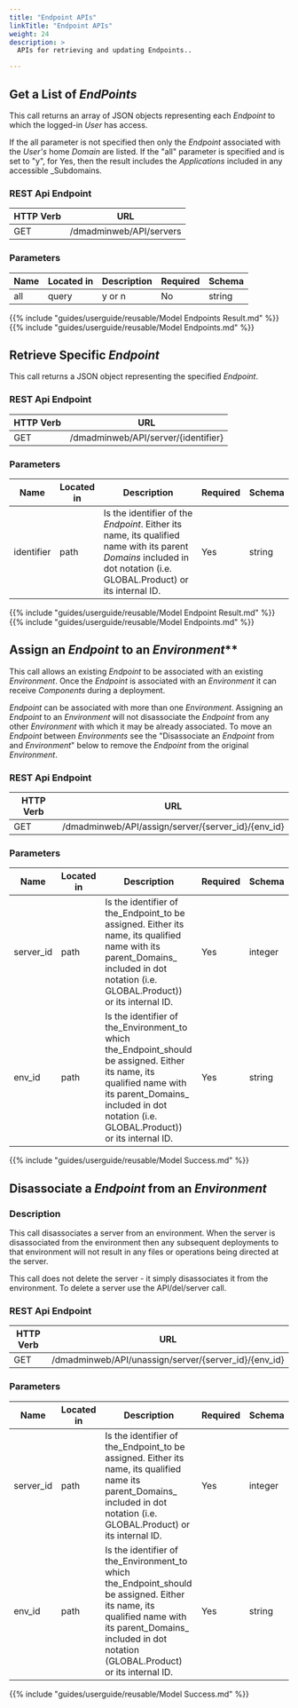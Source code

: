 ```yaml
---
title: "Endpoint APIs"
linkTitle: "Endpoint APIs"
weight: 24
description: >
  APIs for retrieving and updating Endpoints..

---
```


## Get a List of _EndPoints_

This call returns an array of JSON objects representing each _Endpoint_ to which the logged-in _User_ has access.

If the all parameter is not specified then only the _Endpoint_ associated with the _User's_ home _Domain_ are listed. If the "all" parameter is specified and is set to "y", for Yes, then the result includes the _Applications_ included in any accessible _Subdomains.

### REST Api Endpoint

| HTTP Verb | URL |
| ---- | ----------- |
| GET | /dmadminweb/API/servers |

### Parameters

| Name | Located in | Description | Required | Schema |
| ---- | ---------- | ----------- | -------- | ---- |
| all | query | y or n | No | string |

{{% include "guides/userguide/reusable/Model Endpoints Result.md" %}}
{{% include "guides/userguide/reusable/Model Endpoints.md" %}}

## Retrieve Specific _Endpoint_

This call returns a JSON object representing the specified _Endpoint_.

### REST Api Endpoint

| HTTP Verb | URL |
| ---- | ----------- |
| GET | /dmadminweb/API/server/{identifier} |

### Parameters

| Name | Located in | Description | Required | Schema |
| ---- | ---------- | ----------- | -------- | ---- |
| identifier | path | Is the identifier of the _Endpoint_. Either its name, its qualified name with its parent _Domains_ included in dot notation (i.e. GLOBAL.Product) or its internal ID. | Yes | string |

{{% include "guides/userguide/reusable/Model Endpoint Result.md" %}}
{{% include "guides/userguide/reusable/Model Endpoints.md" %}}

## Assign an _Endpoint_ to an _Environment_**

This call allows an existing _Endpoint_ to be associated with an existing _Environment_. Once the _Endpoint_ is associated with an _Environment_ it can receive _Components_ during a deployment.

_Endpoint_ can be associated with more than one _Environment_. Assigning an _Endpoint_ to an _Environment_ will not disassociate the _Endpoint_ from any other _Environment_ with which it may be already associated. To move an _Endpoint_ between _Environments_ see  the "Disassociate an _Endpoint_ from and _Environment_" below to remove the _Endpoint_ from the original _Environment_.

### REST Api Endpoint

| HTTP Verb | URL |
| ---- | ----------- |
| GET | /dmadminweb/API/assign/server/{server_id}/{env_id} |

### Parameters

| Name | Located in | Description | Required | Schema |
| ---- | ---------- | ----------- | -------- | ---- |
| server_id | path | Is the identifier of the_Endpoint_to be assigned. Either its name, its qualified name with its parent_Domains_ included in dot notation (i.e. GLOBAL.Product)) or its internal ID. | Yes | integer |
| env_id | path | Is the identifier of the_Environment_to which the_Endpoint_should be assigned. Either its name, its qualified name with its parent_Domains_ included in dot notation (i.e. GLOBAL.Product)) or its internal ID. | Yes | string |

{{% include "guides/userguide/reusable/Model Success.md" %}}

## Disassociate a _Endpoint_ from an _Environment_

### Description

This call disassociates a server from an environment. When the server is disassociated from the environment then any subsequent deployments to that environment will not result in any files or operations being directed at the server.

This call does not delete the server - it simply disassociates it from the environment. To delete a server use the API/del/server call.

### REST Api Endpoint

| HTTP Verb | URL |
| ---- | ----------- |
| GET | /dmadminweb/API/unassign/server/{server_id}/{env_id}

### Parameters

| Name | Located in | Description | Required | Schema |
| ---- | ---------- | ----------- | -------- | ---- |
| server_id | path | Is the identifier of the_Endpoint_to be assigned. Either its name, its qualified name its parent_Domains_ included in dot notation (i.e. GLOBAL.Product) or its internal ID. | Yes | integer |
| env_id | path | Is the identifier of the_Environment_to which the_Endpoint_should be assigned. Either its name, its qualified name with its parent_Domains_ included in dot notation (GLOBAL.Product) or its internal ID. | Yes | string |

{{% include "guides/userguide/reusable/Model Success.md" %}}
